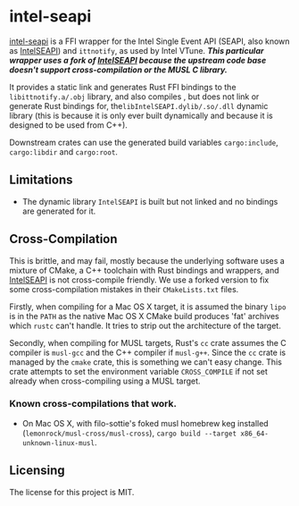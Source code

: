 # intel-seapi

[intel-seapi] is a FFI wrapper for the Intel Single Event API (SEAPI, also known as [IntelSEAPI]) and `ittnotify`, as used by Intel VTune. ***This particular wrapper uses a fork of [IntelSEAPI] because the upstream code base doesn't support cross-compilation or the MUSL C library.***

It provides a static link and generates Rust FFI bindings to the `libittnotify.a/.obj` library, and also compiles , but does not link or generate Rust bindings for, the`libIntelSEAPI.dylib/.so/.dll` dynamic library (this is because it is only ever built dynamically and because it is designed to be used from C++).

Downstream crates can use the generated build variables `cargo:include`, `cargo:libdir` and `cargo:root`.


## Limitations

* The dynamic library `IntelSEAPI` is built but not linked and no bindings are generated for it.


## Cross-Compilation

This is brittle, and may fail, mostly because the underlying software uses a mixture of CMake, a C++ toolchain with Rust bindings and wrappers, and [IntelSEAPI] is not cross-compile friendly. We use a forked version to fix some cross-compilation mistakes in their `CMakeLists.txt` files.

Firstly, when compiling for a Mac OS X target, it is assumed the binary `lipo` is in the `PATH` as the native Mac OS X CMake build produces 'fat' archives which `rustc` can't handle. It tries to strip out the architecture of the target.

Secondly, when compiling for MUSL targets, Rust's `cc` crate assumes the C compiler is `musl-gcc` and the C++ compiler if `musl-g++`. Since the `cc` crate is managed by the `cmake` crate, this is something we can't easy change. This crate attempts to set the environment variable `CROSS_COMPILE` if not set already when cross-compiling using a MUSL target.


### Known cross-compilations that work.

* On Mac OS X, with filo-sottie's foked musl homebrew keg installed (`lemonrock/musl-cross/musl-cross`), `cargo build --target x86_64-unknown-linux-musl`.


## Licensing

The license for this project is MIT.

[intel-seapi]: https://github.com/lemonrock/intel-seapi "intel-seapi GitHub page"
[IntelSEAPI]: https:://gtihub.com/intel/IntelSEAPI "IntelSEAPI GitHub page"
